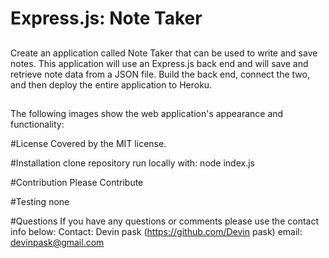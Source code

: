 # Express.js: Note Taker

##

Create an application called Note Taker that can be used to write and save notes. This application will use an Express.js back end and will save and retrieve note data from a JSON file. Build the back end, connect the two, and then deploy the entire application to Heroku.



## 

The following images show the web application's appearance and functionality: 



#License
Covered by the MIT license.

#Installation
clone repository run locally with: node index.js

#Contribution
Please Contribute

#Testing
none

#Questions
If you have any questions or comments please use the contact info below: Contact: Devin pask (https://github.com/Devin pask) email: devinpask@gmail.com
